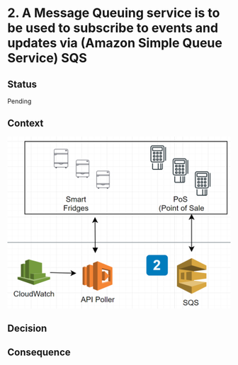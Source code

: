 # 2. A Message Queuing service is to be used to subscribe to events and updates via (Amazon Simple Queue Service) SQS 

## Status
Pending

## Context
![Image of Context](https://github.com/sebfault/architecure-kata-sandbox/blob/master/ADRs/images/imageSource2.PNG)

## Decision

## Consequence
